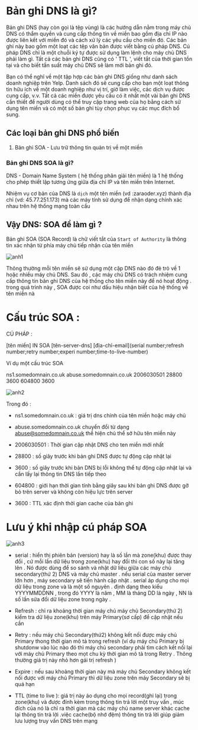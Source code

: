 # Bản ghi DNS là gì?

Bản ghi DNS (hay còn gọi là tệp vùng) là các hướng dẫn nằm trong máy chủ DNS có thẩm quyền và cung cấp thông tin về miền bao gồm địa chỉ IP nào được liên kết với miền đó và cách xử lý các yêu cầu cho miền đó. Các bản ghi này bao gồm một loạt các tệp văn bản được viết bằng cú pháp DNS. Cú pháp DNS chỉ là một chuỗi ký tự được sử dụng làm lệnh cho máy chủ DNS phải làm gì. Tất cả các bản ghi DNS cũng có ' TTL ', viết tắt của thời gian tồn tại và cho biết tần suất máy chủ DNS sẽ làm mới bản ghi đó.

Bạn có thể nghĩ về một tập hợp các bản ghi DNS giống như danh sách doanh nghiệp trên Yelp. Danh sách đó sẽ cung cấp cho bạn một loạt thông tin hữu ích về một doanh nghiệp như vị trí, giờ làm việc, các dịch vụ được cung cấp, v.v. Tất cả các miền được yêu cầu có ít nhất một vài bản ghi DNS cần thiết để người dùng có thể truy cập trang web của họ bằng cách sử dụng tên miền và có một số bản ghi tùy chọn phục vụ các mục đích bổ sung.

## Các loại bản ghi DNS phổ biến

1. Bản ghi SOA - Lưu trữ thông tin quản trị về một miền

### Bản ghi DNS SOA là gì?

DNS - Domain Name System ( hệ thống phân giải tên miền)
là 1 hệ thống cho phép thiết lập tương ứng giữa địa chỉ IP và tên miền trên Internet.

Nhiệm vụ cơ bản của DNS là ` dịch ` một tên miền (vd :zaraoder.xyz) thành địa chỉ (vd: 45.77.251.173) mà các máy tính sử dụng để nhận dạng chính xác nhau trên hệ thống mạng toàn cầu

## Vậy DNS: SOA để làm gì ?
Bản ghi SOA (SOA Record) là chữ viết tắt của `Start of Authority` là thông tin xác nhận từ phía máy chủ tiếp nhận của tên miền

![anh1](https://image.prntscr.com/image/utHEPbcJTJG42vohpzAcsQ.png)

Thông thường mỗi tên miền sẽ sử dụng một cặp DNS nào đó đẻ trỏ về 1 hoặc nhiều máy chủ DNS. Sau đó , các máy chủ DNS có trách nhiệm cung cấp thông tin bản ghi DNS của hệ thống cho tên miền này để nó hoạt động . trong quá trình này , SOA được coi như dấu hiệu nhận biết của hệ thống về tên miền nà

# Cấu trúc SOA :

CÚ PHÁP :

[tên miền] IN SOA [tên-server-dns] [địa-chỉ-email](serial number;refresh number;retry number;experi number;time-to-live-number)

Ví dụ một cấu trúc SOA

ns1.somedomnain.co.uk abuse.somedomnain.co.uk 2006030501 28800 3600 604800 3600

![anh2](https://image.prntscr.com/image/88G31yftRJWBRAfnFOLTUg.png)

Trong đó :
 
 - ns1.somedomnain.co.uk : giá trị dns chính của tên miền hoặc máy chủ

 - abuse.somedomnain.co.uk chuyển đổi từ dạng abuse@somedomnain.co.uk thể hiện chủ thể sở hữu tên miền này

- 2006030501 : Thời gian cập nhật DNS cho ten miền mới nhất

- 28800 : số giây trước khi bản ghi DNS được tự động cập nhật lại

- 3600 : số giây trước khi bản DNS bị lỗi không thể tự động cập nhật lại và cần lấy lại thông tin DNS lần tiếp theo

- 604800 : giới hạn thời gian tính bằng giây sau khi bản ghi DNS được gỡ bỏ trên server và không còn hiệu lực trên server

- 3600 : TTL xác định thời gian cache của bản ghi

# Lưu ý khi nhập cú pháp SOA

![anh3](https://image.prntscr.com/image/mUBIW6ZjQSCrTAIi5J6XAw.png)

- serial : hiển thị phiên bản (version) hay là số lần mà zone(khu) được thay đổi , cứ mỗi lần dữ liệu trong zone(khu) hay đổi thì con số này lại tăng lên . Nó được dùng để so sánh và nhật dữ liệu giữa các máy chủ secondary(thứ 2) DNS và máy chủ master . nếu serial của master server lớn hơn , máy secondary sẽ tiến hành cập nhật . serial áp dụng cho mọi dữ liệu trong zone và là một số nguyên . định dạng theo kiểu YYYYMMDDNN , trong đó YYYY là năm , MM là tháng DD là ngày , NN là số lần sửa đổi dữ liệu zone trong ngày .

- Refresh : chỉ ra khoảng thời gian máy chủ máy chủ Secondary(thứ 2) kiểm tra dữ liệu zone(khu) trên máy Primary(sơ cấp) để cập nhật nếu cần

- Retry : nếu máy chủ Secondary(thứ2) không kết nối được máy chủ Primary thong thời gian mô tả trong refresh (ví dụ máy chủ Primary bị shutdonw vào lúc nào đó thì máy chủ secondary phải tìm cách kết nối lại với máy chủ Primary theo mọt chu kỳ thời gian mô tả trong Retry . Thông thường giá trị này nhỏ hơn gái trị refresh )

- Expire : nếu sau khoảng thời gian này mà máy chủ Secondary không kết nối được với máy chủ Primary thì dữ liệu zone trên máy Secondary sẽ bị quá hạn

- TTL (time to live ): giá trị này áo dụng cho mọi record(ghi lại) trong zone(khu) và được đính kèm trong thông tin trả lời một truy vấn , múc đích của nó là chỉ ra thời gian mà các máy chủ name server khác cache lại thông tin trả lời .việc cache(bộ nhớ đệm) thông tin trả lời giúp giảm lưu lượng truy vấn DNS trên mạng